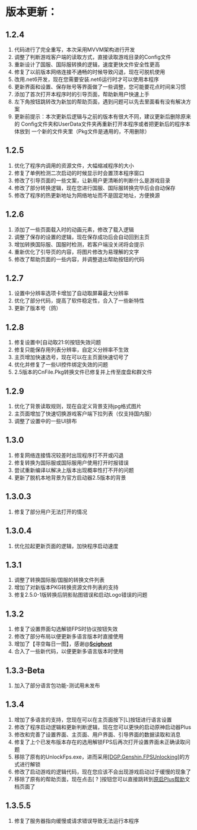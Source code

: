 # 版本更新：

## 1.2.4

1. 代码进行了完全重写，本次采用MVVM架构进行开发
2. 调整了判断游戏客户端的读取方式，直接读取游戏目录的Config文件
3. 重新设计了国服、国际服转换的逻辑，速度更快文件安全性更高
4. 修复了以前版本网络连接不通畅的时候导致闪退，现在可脱机使用
5. 改用.net6开发，现在您需要安装.net6运行时才可以使用本程序
6. 更新界面和设置、保存账号等界面做了一些调整，您可能要花点时间来习惯
7. 添加了首次打开本程序时的引导页面，帮助新用户快速上手
8. 左下角按钮跳转改为新加的帮助页面，遇到问题可以先去里面看有没有解决方案
9. 更新前提示：本次更新后逻辑与之前的版本有很大不同，建议更新后删除原来的
   Config文件夹和UserData文件夹再重新打开本程序或者把更新后的程序本体放到
   一个新的文件夹里（Pkg文件是通用的，不用删除）

## 1.2.5

1. 优化了程序内调用的资源文件，大幅缩减程序的大小
2. 修复了单例检测二次启动的时候显示时会置顶本程序窗口
3. 修改了引导页面的一些文案，让新用户更清晰的判断什么是游戏目录
4. 修改了部分转换逻辑，现在您进行国服、国际服转换完毕后会自动保存
5. 修改了程序的热更新地址为网络地址而不是固定地址，方便换源

## 1.2.6

1. 添加了一些页面载入时的动画元素，修改了载入逻辑
2. 调整了保存的设置的逻辑，现在保存成功后会自动回到主页
3. 增加转换国际服、国服时检测，若客户端没关闭将会提示
4. 重新优化了引导页的内容，将图片修改为易理解的文字
5. 修改了帮助页面的一些内容，并调整退出帮助按钮的代码

## 1.2.7

1. 设置中分辨率选项卡增加了自动取屏幕最大分辨率
1. 优化了部分代码，提高了软件稳定性，合入了一些新特性
1. 更新了版本号（鸽）

## 1.2.8
1. 修复设置中[自动取21:9]按钮失效问题
1. 修复只能保存用列表分辨率，自定义分辨率不生效
1. 主页增加快速选号，现在可以在主页面快速切号了
1. 优化并修复了一些UI控件绑定失效的问题
1. 2.5版本的CnFile.Pkg转换文件已修复并上传至度盘和群文件

## 1.2.9
1. 优化了背景读取规则，现在自定义背景支持jpg格式图片
1. 主页面增加了快速切换游戏客户端下拉列表（仅支持国内服）
1. 调整了设置中的一些UI排布 

## 1.3.0
1. 修复网络连接情况较差时出现程序打不开或闪退
1. 修复转换为国际服或国际服用户使用打开时报错误
1. 尝试重新编译以解决上版本出现概率性打不开的问题
1. 更新了脱机本地背景为官方启动器2.5版本的背景

## 1.3.0.3
1. 修复了部分用户无法打开的情况

## 1.3.0.4

1. 优化拉起更新页面的逻辑，加快程序启动速度

## 1.3.1
1. 调整了转换国际服/国服的转换文件列表
1. 增加了对新版本PKG转换资源文件列表的支持
1. 修复2.5.0-1版转换后阴影贴图错误和启动Logo错误的问题

## 1.3.2
1. 修复了设置界面勾选解锁FPS时协议按钮失效
1. 修改了部分布局以便更新多语言版本时直接使用
1. 增加了【寻空每日一图】，感谢@[**Scighost**](https://github.com/Scighost)
1. 合入了一些新代码，以便更新多语言版本时使用

## 1.3.3-Beta

1. 加入了部分语言包功能-测试用未发布

## 1.3.4

1. 增加了多语言的支持，您现在可以在主页面按下[L]按钮进行语言设置
2. 修改了程序启动逻辑和更新判断逻辑，现在您可以更快的启动原神启动器Plus
3. 修改和完善了设置界面、主页面、用户界面、引导界面的数据读取和消息
4. 修复了上个已发布版本存在的选用解锁FPS后再次打开设置界面未正确读取问题
5. 移除了原有的UnlockFps.exe，进而采用[[DGP.Genshin.FPSUnlocking]](https://github.com/DGP-Studio/DGP.Genshin.FPSUnlocking)的方式进行解锁
5. 修改了启动游戏的逻辑代码，现在您应该不会出现游戏启动过于缓慢的现象了
5. 移除了原有的帮助页面，现在点击[ ? ]按钮您可以直接跳转到[原启Plus帮助](https://www.dawnfz.com/document/)文档页面了

## 1.3.5.5

1. 修复了服务器指向缓慢或请求错误导致无法运行本程序
